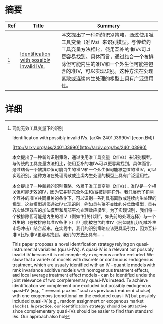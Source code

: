 # 摘要

| Ref | Title | Summary |
| --- | --- | --- |
| [^1] | [Identification with possibly invalid IVs.](http://arxiv.org/abs/2401.03990) | 本文提出了一种新的识别策略，通过使用准工具变量（准IVs）来识别模型。与传统的工具变量方法相比，使用互补的准IVs可以更容易找到。具体而言，通过结合一个被排除但可能内生的准IV和一个外生但可能被包含的准IV，可以实现识别。这种方法在处理离散或连续内生处理的模型上具有广泛适用性。 |

# 详细

[^1]: 可能无效工具变量下的识别

    Identification with possibly invalid IVs. (arXiv:2401.03990v1 [econ.EM])

    [http://arxiv.org/abs/2401.03990](http://arxiv.org/abs/2401.03990)

    本文提出了一种新的识别策略，通过使用准工具变量（准IVs）来识别模型。与传统的工具变量方法相比，使用互补的准IVs可以更容易找到。具体而言，通过结合一个被排除但可能内生的准IV和一个外生但可能被包含的准IV，可以实现识别。这种方法在处理离散或连续内生处理的模型上具有广泛适用性。

    

    本文提出了一种新颖的识别策略，依赖于准工具变量（准IVs）。准IV是一个相关但可能无效的IV，因为它并非完全外生和/或被排除在外。我们展示了在两个互补的准IV共同相关的条件下，可以识别一系列具有离散或连续内生处理的模型。这些模型通常通过IV实现识别，例如具有秩不变性的分位数模型，具有齐次处理效应的加法模型和局部平均处理效应模型。为了实现识别，我们将一个被排除但可能是内生的准IV（例如“相关代理”，如先前的处理选择）与一个外生的（在被排除的准IV条件下）但可能被包含的准IV（例如随机分配或外生市场冲击）结合起来。在实践中，我们的识别策略应该更具吸引力，因为互补准IV比标准IV更容易找到。我们的方法还具有……

    This paper proposes a novel identification strategy relying on quasi-instrumental variables (quasi-IVs). A quasi-IV is a relevant but possibly invalid IV because it is not completely exogenous and/or excluded. We show that a variety of models with discrete or continuous endogenous treatment, which are usually identified with an IV - quantile models with rank invariance additive models with homogenous treatment effects, and local average treatment effect models - can be identified under the joint relevance of two complementary quasi-IVs instead. To achieve identification we complement one excluded but possibly endogenous quasi-IV (e.g., ``relevant proxies'' such as previous treatment choice) with one exogenous (conditional on the excluded quasi-IV) but possibly included quasi-IV (e.g., random assignment or exogenous market shocks). In practice, our identification strategy should be attractive since complementary quasi-IVs should be easier to find than standard IVs. Our approach also hol
    


